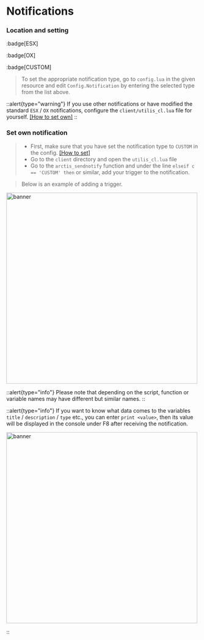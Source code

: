 # Notifications

### Location and setting

:badge[ESX]

:badge[OX]

:badge[CUSTOM]

> To set the appropriate notification type, go to `config.lua` in the given resource and edit `Config.Notification` by entering the selected type from the list above.

::alert{type="warning"}
If you use other notifications or have modified the standard `ESX` / `OX` notifications, configure the `client/utilis_cl.lua` file for yourself. [[How to set own]](#set-own-notification)
::

### Set own notification

> - First, make sure that you have set the notification type to `CUSTOM` in the config. [[How to set]](#location-and-setting)
> - Go to the `client` directory and open the `utilis_cl.lua` file
> - Go to the `arctis_sendnotify` function and under the line `elseif c == 'CUSTOM' then` or similar, add your trigger to the notification.

> Below is an example of adding a trigger.

<p>
  <img src="/setnotify.gif" width="500" title="banner">
</p>

::alert{type="info"}
Please note that depending on the script, function or variable names may have different but similar names.
::

::alert{type="info"}
If you want to know what data comes to the variables `title` / `description` / `type` etc., you can enter `print <value>`, then its value will be displayed in the console under F8 after receiving the notification.

<p>
  <img src="/printnotifyvalue.gif" width="500" title="banner">
</p>
::